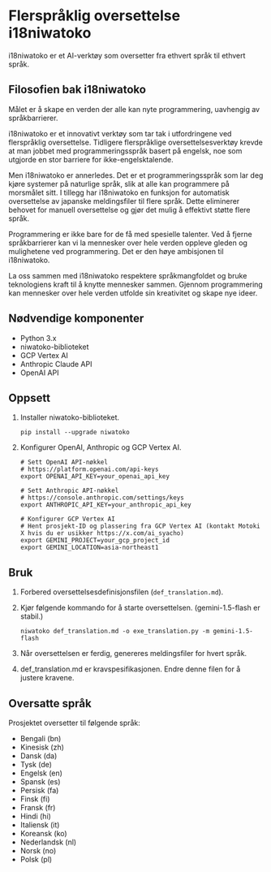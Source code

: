 # Flerspråklig oversettelse i18niwatoko

i18niwatoko er et AI-verktøy som oversetter fra ethvert språk til ethvert språk.

## Filosofien bak i18niwatoko

Målet er å skape en verden der alle kan nyte programmering, uavhengig av språkbarrierer.

i18niwatoko er et innovativt verktøy som tar tak i utfordringene ved flerspråklig oversettelse. Tidligere flerspråklige oversettelsesverktøy krevde at man jobbet med programmeringsspråk basert på engelsk, noe som utgjorde en stor barriere for ikke-engelsktalende.

Men i18niwatoko er annerledes. Det er et programmeringsspråk som lar deg kjøre systemer på naturlige språk, slik at alle kan programmere på morsmålet sitt. I tillegg har i18niwatoko en funksjon for automatisk oversettelse av japanske meldingsfiler til flere språk. Dette eliminerer behovet for manuell oversettelse og gjør det mulig å effektivt støtte flere språk.

Programmering er ikke bare for de få med spesielle talenter. Ved å fjerne språkbarrierer kan vi la mennesker over hele verden oppleve gleden og mulighetene ved programmering. Det er den høye ambisjonen til i18niwatoko.

La oss sammen med i18niwatoko respektere språkmangfoldet og bruke teknologiens kraft til å knytte mennesker sammen. Gjennom programmering kan mennesker over hele verden utfolde sin kreativitet og skape nye ideer.

## Nødvendige komponenter

- Python 3.x
- niwatoko-biblioteket
- GCP Vertex AI
- Anthropic Claude API
- OpenAI API

## Oppsett

1. Installer niwatoko-biblioteket.

   ```
   pip install --upgrade niwatoko
   ```

2. Konfigurer OpenAI, Anthropic og GCP Vertex AI.

   ```
   # Sett OpenAI API-nøkkel
   # https://platform.openai.com/api-keys
   export OPENAI_API_KEY=your_openai_api_key
   
   # Sett Anthropic API-nøkkel
   # https://console.anthropic.com/settings/keys
   export ANTHROPIC_API_KEY=your_anthropic_api_key
   
   # Konfigurer GCP Vertex AI
   # Hent prosjekt-ID og plassering fra GCP Vertex AI (kontakt Motoki X hvis du er usikker https://x.com/ai_syacho)
   export GEMINI_PROJECT=your_gcp_project_id
   export GEMINI_LOCATION=asia-northeast1
   ```

## Bruk

1. Forbered oversettelsesdefinisjonsfilen (`def_translation.md`).

2. Kjør følgende kommando for å starte oversettelsen. (gemini-1.5-flash er stabil.)

   ```
   niwatoko def_translation.md -o exe_translation.py -m gemini-1.5-flash
   ```

3. Når oversettelsen er ferdig, genereres meldingsfiler for hvert språk.

4. def_translation.md er kravspesifikasjonen. Endre denne filen for å justere kravene.

## Oversatte språk

Prosjektet oversetter til følgende språk:

- Bengali (bn)
- Kinesisk (zh)
- Dansk (da)
- Tysk (de)
- Engelsk (en)
- Spansk (es)
- Persisk (fa)
- Finsk (fi)
- Fransk (fr)
- Hindi (hi)
- Italiensk (it)
- Koreansk (ko)
- Nederlandsk (nl)
- Norsk (no)
- Polsk (pl)
